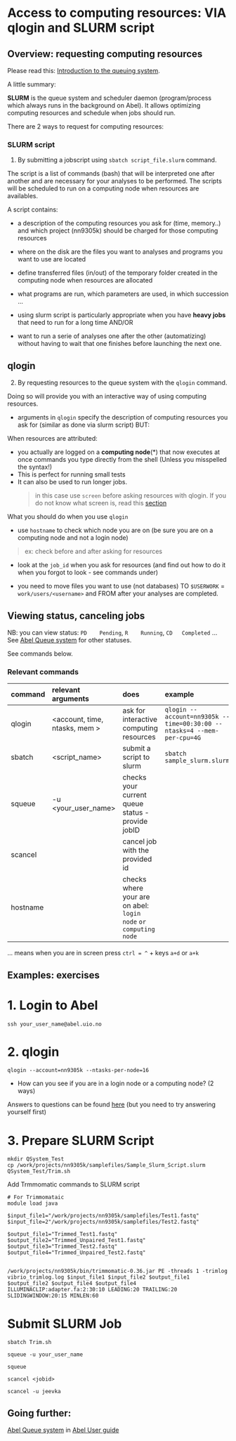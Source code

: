 # Access to computing resources: VIA qlogin and SLURM script

## Overview: requesting computing resources

Please read this: [Introduction to the queuing system](https://www.uio.no/english/services/it/research/events/2018b/abel_intro_march2018.pdf). 

A little summary:

 **SLURM** is the queue system and scheduler daemon (program/process which always runs in the background on Abel). It allows optimizing computing resources and schedule when jobs should run.

There are 2 ways to request for computing resources:

### SLURM script

1. By submitting a jobscript using `sbatch script_file.slurm` command.

The script is a list of commands (bash) that will be interpreted one after another and are necessary for your analyses to be performed.
The scripts will be scheduled to run on a computing node when resources are availables.

A script contains:
  - a description of the computing resources you ask for (time, memory..) and which project (nn9305k) should be charged for those computing resources
  - where on the disk are the files you want to analyses and programs you want to use are located
  - define transferred files (in/out) of the temporary folder created in the computing node when resources are allocated
  - what programs are run, which parameters are used, in which succession ...

- using slurm script is particularly appropriate when you have **heavy jobs** that need to run for a long time AND/OR
- want to run a serie of analyses one after the other (automatizing) without having to wait that one finishes before launching the next one.

## qlogin

2. By requesting resources to the queue system with the `qlogin` command. 

Doing so will provide you with an interactive way of using computing resources.

  - arguments in `qlogin` specify the description of computing resources you ask for (similar as done via slurm script) BUT:

When resources are attributed:
 - you actually are logged on a **computing node**(*) that now executes at once commands you type directly from the shell (Unless you misspelled the syntax!)
 - This is perfect for running small tests
 - It can also be used to run longer jobs.
   > in this case use `screen` before asking resources with qlogin. If you do not know what screen is, read this [section](techstuff.md#using-screen)

What you should do when you use `qlogin`
- use `hostname` to check which node you are on (be sure you are on a computing node and not a login node)
 > ex: check before and after asking for resources
- look at the `job_id` when you ask for resources (and find out how to do it when you forgot to look - see commands under)

- you need to move files you want to use (not databases) TO `$USERWORK` = `work/users/<username>` and FROM after your analyses are completed.


## Viewing status, canceling jobs

NB: you can view status: `PD	Pending`, `R	Running`, `CD	Completed` ... See [Abel Queue system] for other statuses.

See commands below.

### Relevant commands
| command     | relevant arguments            | does                    | example                       |
|:------------|:------------------------------|:------------------------|:------------------------------|
|qlogin       | <account, time, ntasks, mem > |ask for interactive computing resources | `qlogin --account=nn9305k --time=00:30:00 --ntasks=4 --mem-per-cpu=4G` |
|sbatch       | <script_name>                 |submit a script to slurm | `sbatch sample_slurm.slurm` | |
|squeue       |-u <your_user_name>            |checks your current queue status  - provide jobID | |
|scancel      |<jobid >                       |cancel job with the provided id  | |
|hostname     |                               |checks where your are on abel: `login node` `or computing node` | |

... means when you are in screen press `ctrl = ^` + keys `a+d` or `a+k`

## Examples: exercises
# 1. Login to Abel 
```
ssh your_user_name@abel.uio.no
```

# 2. qlogin 
```
qlogin --account=nn9305k --ntasks-per-node=16
```
* How can you see if you are in a login node or a computing node? (2 ways)

Answers to questions can be found [here](Quiz_answers.md#access-to-computing-resources) (but you need to try answering yourself first)

# 3. Prepare SLURM Script
```
mkdir QSystem_Test
cp /work/projects/nn9305k/samplefiles/Sample_Slurm_Script.slurm QSystem_Test/Trim.sh
```
Add Trmmomatic commands to SLURM script 

``` 
# For Trimmomataic
module load java

$input_file1="/work/projects/nn9305k/samplefiles/Test1.fastq"
$input_file=2"/work/projects/nn9305k/samplefiles/Test2.fastq"

$output_file1="Trimmed_Test1.fastq"
$output_file2="Trimmed_Unpaired_Test1.fastq"
$output_file3="Trimmed_Test2.fastq"
$output_file4="Trimmed_Unpaired_Test2.fastq"


/work/projects/nn9305k/bin/trimmomatic-0.36.jar PE -threads 1 -trimlog vibrio_trimlog.log $input_file1 $input_file2 $output_file1 $output_file2 $output_file4 $output_file4 ILLUMINACLIP:adapter.fa:2:30:10 LEADING:20 TRAILING:20 SLIDINGWINDOW:20:15 MINLEN:60
```

# Submit SLURM Job
```
sbatch Trim.sh

squeue -u your_user_name

squeue 

scancel <jobid>

scancel -u jeevka 
```

## Going further:

[Abel Queue system]
in [Abel User guide](https://www.uio.no/english/services/it/research/hpc/abel/help/user-guide/)

[Slurm documentation]:(https://slurm.schedmd.com/)

[Abel Queue system]:https://www.uio.no/english/services/it/research/hpc/abel/help/user-guide/queue-system.html

